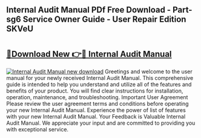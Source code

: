 ## Internal Audit Manual PDf Free Download - Part-sg6 Service Owner Guide - User Repair Edition SKVeU

# <h2><a href="http://bc64382.oget.top/?id=Internal+Audit+Manual">🔗Download New 👉🔴 Internal Audit Manual</a></h2>

[![Internal Audit Manual new download](https://i.imgur.com/5g1atiW.png)](http://bc64382.oget.top/?id=Internal+Audit+Manual)
Greetings and welcome to the user manual for your newly received Internal Audit Manual. This comprehensive guide is intended to help you understand and utilize all of the features and benefits of your product. You will find clear instructions for installation, operation, maintenance, and troubleshooting. Important User Agreement Please review the user agreement terms and conditions before operating your new Internal Audit Manual. Experience the power of list of features with your new Internal Audit Manual. Your Feedback is Valuable Internal Audit Manual. We appreciate your input and are committed to providing you with exceptional service.
